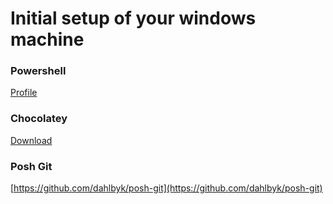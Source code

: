 # Initial setup of your windows machine

### Powershell

[Profile](./profile.ps1)

### Chocolatey

[Download](https://chocolatey.org/)

### Posh Git
[https://github.com/dahlbyk/posh-git](https://github.com/dahlbyk/posh-git)
